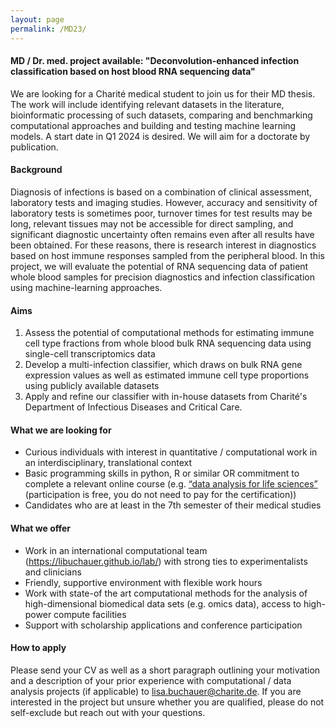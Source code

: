 ```yaml
---
layout: page
permalink: /MD23/
---
```


#### MD / Dr. med. project available: "Deconvolution-enhanced infection classification based on host blood RNA sequencing data"

We are looking for a Charité medical student to join us for their MD thesis. The work will include identifying relevant datasets in the literature, bioinformatic processing of such datasets, comparing and benchmarking computational approaches and building and testing machine learning models. A start date in Q1 2024 is desired. We will aim for a doctorate by publication.

#### Background
Diagnosis of infections is based on a combination of clinical assessment, laboratory tests and imaging studies. However, accuracy and sensitivity of laboratory tests is sometimes poor, turnover times for test results may be long, relevant tissues may not be accessible for direct sampling, and significant diagnostic uncertainty often remains even after all results have been obtained. For these reasons, there is research interest in diagnostics based on host immune responses sampled from the peripheral blood.
In this project, we will evaluate the potential of RNA sequencing data of patient whole blood samples for precision diagnostics and infection classification using machine-learning approaches.

#### Aims
1.	Assess the potential of computational methods for estimating immune cell type fractions from whole blood bulk RNA sequencing data using single-cell transcriptomics data
2.	Develop a multi-infection classifier, which draws on bulk RNA gene expression values as well as estimated immune cell type proportions using publicly available datasets
3.	Apply and refine our classifier with in-house datasets from Charité's Department of Infectious Diseases and Critical Care.

#### What we are looking for
-	Curious individuals with interest in quantitative / computational work in an interdisciplinary, translational context
-	Basic programming skills in python, R or similar OR commitment to complete a relevant online course (e.g. [“data analysis for life sciences”](https://www.edx.org/certificates/professional-certificate/harvardx-data-analysis-for-life-sciences) (participation is free, you do not need to pay for the certification))
-	Candidates who are at least in the 7th semester of their medical studies

#### What we offer
-	Work in an international computational team (https://libuchauer.github.io/lab/) with strong ties to experimentalists and clinicians
-	Friendly, supportive environment with flexible work hours
-	Work with state-of the art computational methods for the analysis of high-dimensional biomedical data sets (e.g. omics data), access to high-power compute facilities
-	Support with scholarship applications and conference participation

#### How to apply
Please send your CV as well as a short paragraph outlining your motivation and a description of your prior experience with computational / data analysis projects (if applicable) to lisa.buchauer@charite.de. If you are interested in the project but unsure whether you are qualified, please do not self-exclude but reach out with your questions.





